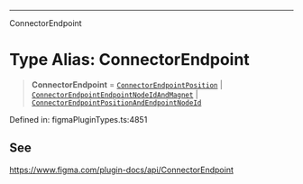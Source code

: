 ---

ConnectorEndpoint

# Type Alias: ConnectorEndpoint

> **ConnectorEndpoint** = [`ConnectorEndpointPosition`](../interfaces/ConnectorEndpointPosition.md) \| [`ConnectorEndpointEndpointNodeIdAndMagnet`](../interfaces/ConnectorEndpointEndpointNodeIdAndMagnet.md) \| [`ConnectorEndpointPositionAndEndpointNodeId`](../interfaces/ConnectorEndpointPositionAndEndpointNodeId.md)

Defined in: figmaPluginTypes.ts:4851

## See

https://www.figma.com/plugin-docs/api/ConnectorEndpoint
